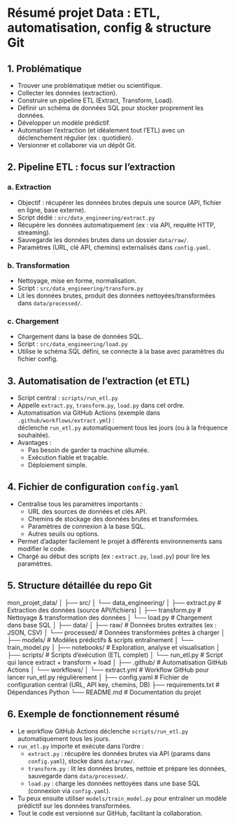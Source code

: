 # Résumé projet Data : ETL, automatisation, config & structure Git

## 1. Problématique
- Trouver une problématique métier ou scientifique.
- Collecter les données (extraction).
- Construire un pipeline ETL (Extract, Transform, Load).
- Définir un schéma de données SQL pour stocker proprement les données.
- Développer un modèle prédictif.
- Automatiser l’extraction (et idéalement tout l’ETL) avec un déclenchement régulier (ex : quotidien).
- Versionner et collaborer via un dépôt Git.

## 2. Pipeline ETL : focus sur l’extraction

### a. Extraction
- Objectif : récupérer les données brutes depuis une source (API, fichier en ligne, base externe).
- Script dédié : `src/data_engineering/extract.py`
- Récupère les données automatiquement (ex : via API, requête HTTP, streaming).
- Sauvegarde les données brutes dans un dossier `data/raw/`.
- Paramètres (URL, clé API, chemins) externalisés dans `config.yaml`.

### b. Transformation
- Nettoyage, mise en forme, normalisation.
- Script : `src/data_engineering/transform.py`
- Lit les données brutes, produit des données nettoyées/transformées dans `data/processed/`.

### c. Chargement
- Chargement dans la base de données SQL.
- Script : `src/data_engineering/load.py`
- Utilise le schéma SQL défini, se connecte à la base avec paramètres du fichier config.

## 3. Automatisation de l’extraction (et ETL)
- Script central : `scripts/run_etl.py`
- Appelle `extract.py`, `transform.py`, `load.py` dans cet ordre.
- Automatisation via GitHub Actions (exemple dans `.github/workflows/extract.yml`) :  
  déclenche `run_etl.py` automatiquement tous les jours (ou à la fréquence souhaitée).
- Avantages :  
  - Pas besoin de garder ta machine allumée.  
  - Exécution fiable et traçable.  
  - Déploiement simple.

## 4. Fichier de configuration `config.yaml`
- Centralise tous les paramètres importants :  
  - URL des sources de données et clés API.  
  - Chemins de stockage des données brutes et transformées.  
  - Paramètres de connexion à la base SQL.  
  - Autres seuils ou options.
- Permet d’adapter facilement le projet à différents environnements sans modifier le code.
- Chargé au début des scripts (ex : `extract.py`, `load.py`) pour lire les paramètres.

## 5. Structure détaillée du repo Git

mon_projet_data/
│
├── src/
│ └── data_engineering/
│ ├── extract.py # Extraction des données (source API/fichiers)
│ ├── transform.py # Nettoyage & transformation des données
│ └── load.py # Chargement dans base SQL
│
├── data/
│ ├── raw/ # Données brutes extraites (ex : JSON, CSV)
│ └── processed/ # Données transformées prêtes à charger
│
├── models/ # Modèles prédictifs & scripts entraînement
│ └── train_model.py
│
├── notebooks/ # Exploration, analyse et visualisation
│
├── scripts/ # Scripts d’exécution (ETL complet)
│ └── run_etl.py # Script qui lance extract + transform + load
│
├── .github/ # Automatisation GitHub Actions
│ └── workflows/
│ └── extract.yml # Workflow GitHub pour lancer run_etl.py régulièrement
│
├── config.yaml # Fichier de configuration central (URL, API key, chemins, DB)
├── requirements.txt # Dépendances Python
└── README.md # Documentation du projet


## 6. Exemple de fonctionnement résumé
- Le workflow GitHub Actions déclenche `scripts/run_etl.py` automatiquement tous les jours.
- `run_etl.py` importe et exécute dans l’ordre :  
  - `extract.py` : récupère les données brutes via API (params dans `config.yaml`), stocke dans `data/raw/`.  
  - `transform.py` : lit les données brutes, nettoie et prépare les données, sauvegarde dans `data/processed/`.  
  - `load.py` : charge les données nettoyées dans une base SQL (connexion via `config.yaml`).
- Tu peux ensuite utiliser `models/train_model.py` pour entraîner un modèle prédictif sur les données transformées.
- Tout le code est versionné sur GitHub, facilitant la collaboration.

